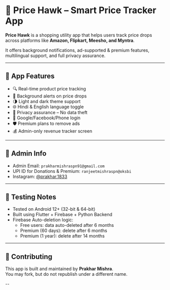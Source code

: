 # 🦅 Price Hawk – Smart Price Tracker App

**Price Hawk** is a shopping utility app that helps users track price drops across platforms like **Amazon, Flipkart, Meesho, and Myntra**.

It offers background notifications, ad-supported & premium features, multilingual support, and full privacy assurance.

---

## 📱 App Features

- 🔍 Real-time product price tracking
- 🔔 Background alerts on price drops
- 🌗 Light and dark theme support
- 🌐 Hindi & English language toggle
- 🔐 Privacy assurance – No data theft
- 👤 Google/Facebook/Phone login
- 🛡️ Premium plans to remove ads
- 💰 Admin-only revenue tracker screen

---

## 💼 Admin Info

- Admin Email: `prakharmishraspn91@gmail.com`
- UPI ID for Donations & Premium: `ranjeetmishraspn@oksbi`
- Instagram: [@prakhar.1833](https://instagram.com/prakhar.1833)

---

## 🧪 Testing Notes

- Tested on Android 12+ (32-bit & 64-bit)
- Built using Flutter + Firebase + Python Backend
- Firebase Auto-deletion logic:  
  - Free users: data auto-deleted after 6 months  
  - Premium (60 days): delete after 6 months  
  - Premium (1 year): delete after 14 months


---

## 🤝 Contributing

This app is built and maintained by **Prakhar Mishra**.  
You may fork, but do not republish under a different name.

--